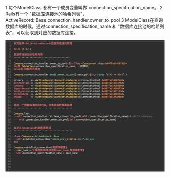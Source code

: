 
1 每个ModelClass 都有一个成员变量叫做 connection_specification_name。
2 Rails有一个 "数据库连接池的哈希列表"，ActiveRecord::Base.connection_handler.owner_to_pool
3 ModelClass在查询数据库的时候，通过connection_specification_name 和 "数据库连接池的哈希列表"，可以获取到对应的数据库连接。

![sharding](/images/ruby_sharding1.png)

